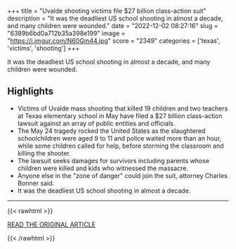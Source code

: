+++
title = "Uvalde shooting victims file $27 billion class-action suit"
description = "It was the deadliest US school shooting in almost a decade, and many children were wounded."
date = "2022-12-02 08:27:16"
slug = "6389b6bd0a712b35a398e199"
image = "https://i.imgur.com/N60Gm44.jpg"
score = "2349"
categories = ['texas', 'victims', 'shooting']
+++

It was the deadliest US school shooting in almost a decade, and many children were wounded.

## Highlights

- Victims of Uvalde mass shooting that killed 19 children and two teachers at Texas elementary school in May have filed a $27 billion class-action lawsuit against an array of public entities and officials.
- The May 24 tragedy rocked the United States as the slaughtered schoolchildren were aged 9 to 11 and police waited more than an hour, while some children called for help, before storming the classroom and killing the shooter.
- The lawsuit seeks damages for survivors including parents whose children were killed and kids who witnessed the massacre.
- Anyone else in the "zone of danger" could join the suit, attorney Charles Bonner said.
- It was the deadliest US school shooting in almost a decade.

---

{{< rawhtml >}}
  <p class="article-category">
    <a target="_blank" href="https://www.jpost.com/international/article-723909">READ THE ORIGINAL ARTICLE</a>
  </p>
{{< /rawhtml >}}
